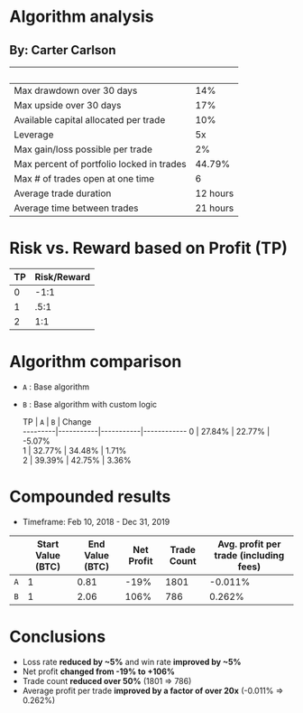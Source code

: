 Algorithm analysis
======================
By: Carter Carlson
----------------------


&nbsp; | &nbsp;
------ | -----
Max drawdown over 30 days |  14%
Max upside over 30 days | 17%
Available capital allocated per trade | 10%
Leverage | 5x
Max gain/loss possible per trade | 2%
Max percent of portfolio locked in trades |  44.79%
Max # of trades open at one time |  6
Average trade duration | 12 hours
Average time between trades | 21 hours


Risk vs. Reward based on Profit (TP)
======================
   TP    | Risk/Reward
---------|-------------
   0     |    -1:1     
   1     |    .5:1     
   2     |     1:1     


Algorithm comparison
======================
- `A` : Base algorithm
- `B` : Base algorithm with custom logic


   TP    |    `A`    |    `B`    |   Change   
---------|-----------|-----------|------------
   0     |  27.84%   |  22.77%   |   -5.07%   
   1     |  32.77%   |  34.48%   |    1.71%   
   2     |  39.39%   |  42.75%   |    3.36%   


Compounded results
======================
* Timeframe: Feb 10, 2018 - Dec 31, 2019



 &nbsp;| Start Value (BTC) | End Value (BTC) |  Net Profit | Trade Count | Avg. profit per trade (including fees)
-------|-------------------|-----------------|-------------|-------------| ----------------------
  `A`  |    1              |     0.81        |  -19%    |   1801      |         -0.011%       
  `B`  |    1              |     2.06         |  106%    |    786      |         0.262%        


Conclusions
======================
* Loss rate __reduced by ~5%__ and win rate __improved by ~5%__
* Net profit __changed from -19% to +106%__
* Trade count __reduced over 50%__ (1801 => 786)
* Average profit per trade __improved by a factor of over 20x__ (-0.011% => 0.262%)
